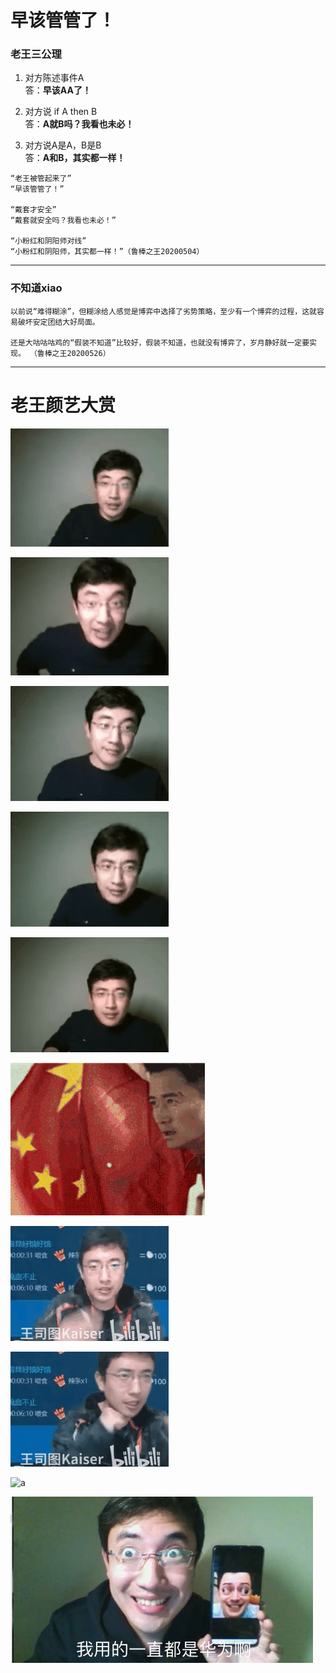 # 早该管管了！


### 老王三公理
1. 对方陈述事件A   
答：**早该AA了！** 

2. 对方说 if A then B  
答：**A就B吗？我看也未必！** 

3. 对方说A是A，B是B  
答：**A和B，其实都一样！** 

```
“老王被管起来了”  
“早该管管了！”

“戴套才安全”  
“戴套就安全吗？我看也未必！”

“小粉红和阴阳师对线”  
“小粉红和阴阳师，其实都一样！”（鲁棒之王20200504）
```

----------------------------------

### 不知道xiao

```
以前说“难得糊涂”，但糊涂给人感觉是博弈中选择了劣势策略，至少有一个博弈的过程，这就容易破坏安定团结大好局面。

还是大咕咕咕鸡的“假装不知道”比较好，假装不知道，也就没有博弈了，岁月静好就一定要实现。 （鲁棒之王20200526）
```

----------------------------------

# 老王颜艺大赏
![a](./老王颜艺/感恩.gif "感恩")


![a](./老王颜艺/握拳.gif "握拳")


![a](./老王颜艺/摇头.gif "摇头")


![a](./老王颜艺/这就是.gif "这就是")


![a](./老王颜艺/敬礼.gif "salute")


![a](./老王颜艺/吴京敬礼.gif "吴京salute")


![a](./老王颜艺/打拳1.gif "打拳1.gif")


![a](./老王颜艺/打拳2.gif "打拳2.gif")


![a](./老王颜艺/打拳3.gif "打拳3.gif")


![a](./老王颜艺/我一直用的都是华为啊.jpg "我一直用的都是华为啊.jpg")

